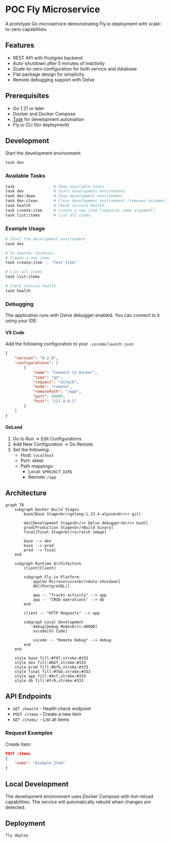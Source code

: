 # POC Fly Microservice

A prototype Go microservice demonstrating Fly.io deployment with scale-to-zero capabilities.

## Features
- REST API with Postgres backend
- Auto-shutdown after 5 minutes of inactivity
- Scale-to-zero configuration for both service and database
- Flat package design for simplicity
- Remote debugging support with Delve

## Prerequisites
- Go 1.21 or later
- Docker and Docker Compose
- [Task](https://taskfile.dev) for development automation
- Fly.io CLI (for deployment)

## Development

Start the development environment:
```bash
task dev
```

### Available Tasks
```bash
task                 # Show available tasks
task dev             # Start development environment
task dev:down        # Stop development environment
task dev:clean       # Clean development environment (removes volumes)
task health          # Check service health
task create:item     # Create a new item (requires name argument)
task list:items      # List all items
```

### Example Usage
```bash
# Start the development environment
task dev

# In another terminal:
# Create a new item
task create:item -- "Test Item"

# List all items
task list:items

# Check service health
task health
```

### Debugging

The application runs with Delve debugger enabled. You can connect to it using your IDE:

#### VS Code
Add the following configuration to your `.vscode/launch.json`:
```json
{
    "version": "0.2.0",
    "configurations": [
        {
            "name": "Connect to Docker",
            "type": "go",
            "request": "attach",
            "mode": "remote",
            "remotePath": "/app",
            "port": 40000,
            "host": "127.0.0.1"
        }
    ]
}
```

#### GoLand
1. Go to Run -> Edit Configurations
2. Add New Configuration -> Go Remote
3. Set the following:
   - Host: `localhost`
   - Port: `40000`
   - Path mappings: 
     - Local: `$PROJECT_DIR$`
     - Remote: `/app`

## Architecture

```mermaid
graph TB
    subgraph Docker Build Stages
        base[Base Stage<br/>golang:1.23.4-alpine<br/>+ git]
        
        dev[Development Stage<br/>+ Delve debugger<br/>+ bash]
        prod[Production Stage<br/>Build binary]
        final[Final Stage<br/>scratch image]
        
        base --> dev
        base --> prod
        prod --> final
    end
    
    subgraph Runtime Architecture
        client[Client]
        
        subgraph Fly.io Platform
            app[Go Microservice<br/>Auto-shutdown]
            db[(PostgreSQL)]
            
            app -- "Tracks activity" --> app
            app -- "CRUD operations" --> db
        end
        
        client -- "HTTP Requests" --> app
        
        subgraph Local Development
            debug[Debug Mode<br/>:40000]
            vscode[VS Code]
            
            vscode -- "Remote Debug" --> debug
        end
    end

    style base fill:#f9f,stroke:#333
    style dev fill:#bbf,stroke:#333
    style prod fill:#bfb,stroke:#333
    style final fill:#fbb,stroke:#333
    style app fill:#9cf,stroke:#333
    style db fill:#fc9,stroke:#333
```

## API Endpoints

- `GET /health` - Health check endpoint
- `POST /items` - Create a new item
- `GET /items/` - List all items

### Request Examples

Create Item:
```json
POST /items
{
    "name": "Example Item"
}
```

## Local Development

The development environment uses Docker Compose with hot-reload capabilities. The service will automatically rebuild when changes are detected.

## Deployment
```bash
fly deploy
